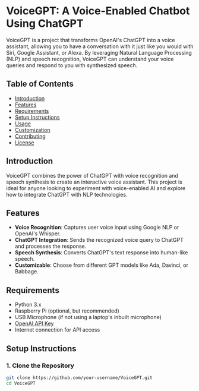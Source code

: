 # VoiceGPT: A Voice-Enabled Chatbot Using ChatGPT

VoiceGPT is a project that transforms OpenAI's ChatGPT into a voice assistant, allowing you to have a conversation with it just like you would with Siri, Google Assistant, or Alexa. By leveraging Natural Language Processing (NLP) and speech recognition, VoiceGPT can understand your voice queries and respond to you with synthesized speech.

## Table of Contents
- [Introduction](#introduction)
- [Features](#features)
- [Requirements](#requirements)
- [Setup Instructions](#setup-instructions)
- [Usage](#usage)
- [Customization](#customization)
- [Contributing](#contributing)
- [License](#license)

## Introduction

VoiceGPT combines the power of ChatGPT with voice recognition and speech synthesis to create an interactive voice assistant. This project is ideal for anyone looking to experiment with voice-enabled AI and explore how to integrate ChatGPT with NLP technologies.

## Features

- **Voice Recognition**: Captures user voice input using Google NLP or OpenAI's Whisper.
- **ChatGPT Integration**: Sends the recognized voice query to ChatGPT and processes the response.
- **Speech Synthesis**: Converts ChatGPT's text response into human-like speech.
- **Customizable**: Choose from different GPT models like Ada, Davinci, or Babbage.

## Requirements

- Python 3.x
- Raspberry Pi (optional, but recommended)
- USB Microphone (if not using a laptop's inbuilt microphone)
- [OpenAI API Key](https://platform.openai.com/signup)
- Internet connection for API access

## Setup Instructions

### 1. Clone the Repository
```bash
git clone https://github.com/your-username/VoiceGPT.git
cd VoiceGPT
